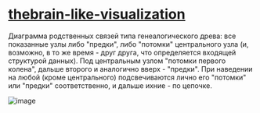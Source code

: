 # [thebrain-like-visualization](https://github.com/UniBreakfast/thebrain-like-visualization)

Диаграмма родственных связей типа генеалогического древа: все показанные узлы либо "предки", либо "потомки" центрального узла (и, возможно, в то же время - друг друга, что определяется входящей структурой данных). Под центральным узлом "потомки первого колена", дальше второго и аналогично вверх - "предки". При наведении на любой (кроме центрального) подсвечиваются лично его "потомки" или "предки" соответственно, и дальше ихние - по цепочке.

![image](https://user-images.githubusercontent.com/19654456/175530759-e3b316e0-4689-4279-8998-5a423edf0a24.png)
